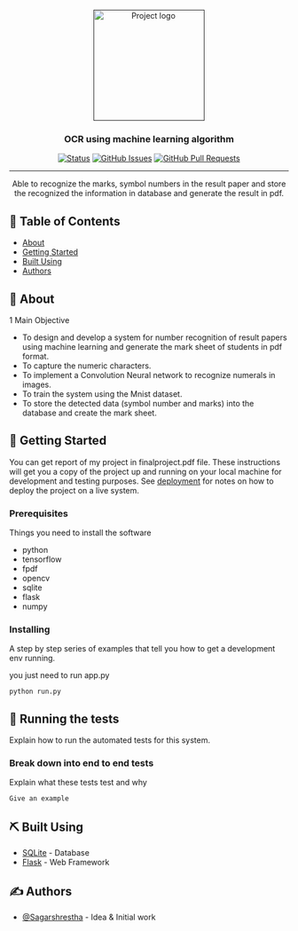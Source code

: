 <p align="center">
  <a href="" rel="noopener">
 <img width=200px height=200px src="https://image.shutterstock.com/shutterstock/photos/1761025973/display_1500/stock-vector-ocr-optical-character-recognition-acronym-technology-concept-background-1761025973.jpg" alt="Project logo"></a>
</p>

<h3 align="center">OCR using machine learning algorithm</h3>

<div align="center">

  [![Status](https://img.shields.io/badge/status-active-success.svg)]() 
  [![GitHub Issues](https://img.shields.io/github/issues/kylelobo/The-Documentation-Compendium.svg)](https://github.com/Sagarshrestha12/Minor_Project/issues)
  [![GitHub Pull Requests](https://img.shields.io/github/issues-pr/kylelobo/The-Documentation-Compendium.svg)](https://github.com/Sagarshrestha12/Minor_Project/pulls)
</div>

---

<p align="center">Able to recognize the marks, symbol numbers in the result paper and store the recognized the information in database and generate the result
in pdf.
    <br> 
</p>

## 📝 Table of Contents
- [About](#about)
- [Getting Started](#getting_started)
- [Built Using](#built_using)
- [Authors](#authors)


## 🧐 About <a name = "about"></a>
1 Main Objective
- To design and develop a system for number recognition of result papers
  using machine learning and generate the mark sheet of students in pdf
  format.<br>
- To capture the numeric characters.
- To implement a Convolution Neural network to recognize numerals in
images.
- To train the system using the Mnist dataset.
- To store the detected data (symbol number and marks) into the database and
create the mark sheet.
## 🏁 Getting Started <a name = "getting_started"></a>
You can get report of my project in finalproject.pdf file.
These instructions will get you a copy of the project up and running on your local machine for development and testing purposes. See [deployment](#deployment) for notes on how to deploy the project on a live system.

### Prerequisites
Things you need to install the software
- python
- tensorflow
- fpdf
- opencv
- sqlite
- flask 
- numpy

### Installing
A step by step series of examples that tell you how to get a development env running.

you just need to run app.py
``` 
python run.py
```

## 🔧 Running the tests <a name = "tests"></a>
Explain how to run the automated tests for this system.

### Break down into end to end tests
Explain what these tests test and why

```
Give an example
```

## ⛏️ Built Using <a name = "built_using"></a>
- [SQLite](https://www.sqlite.org/) - Database
- [Flask](https://flask.palletsprojects.com/en/1.1.x/) - Web Framework


## ✍️ Authors <a name = "authors"></a>
- [@Sagarshrestha](https://github.com/Sagarshrestha12) - Idea & Initial work
